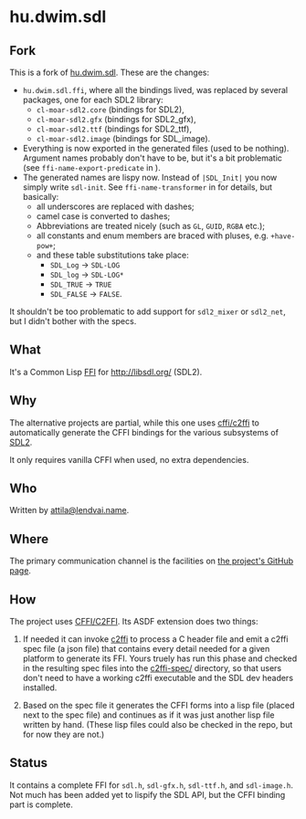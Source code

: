 # hu.dwim.sdl

## Fork

This is a fork of [hu.dwim.sdl](https://github.com/hu-dwim/hu.dwim.sdl). These are the changes:

- `hu.dwim.sdl.ffi`, where all the bindings lived, was replaced by several packages, one for each SDL2 library:
  - `cl-moar-sdl2.core` (bindings for SDL2),
  - `cl-moar-sdl2.gfx` (bindings for SDL2_gfx),
  - `cl-moar-sdl2.ttf` (bindings for SDL2_ttf),
  - `cl-moar-sdl2.image` (bindings for SDL_image).
- Everything is now exported in the generated files (used to be nothing). Argument names probably don't have to be, but it's a bit problematic (see `ffi-name-export-predicate` in [](source/ffi_prelude.lisp)).
- The generated names are lispy now. Instead of `|SDL_Init|` you now simply write `sdl-init`.  See `ffi-name-transformer` in [](source/ffi_prelude.lisp) for details, but basically: 
  - all underscores are replaced with dashes; 
  - camel case is converted to dashes; 
  - Abbreviations are treated nicely (such as `GL`, `GUID`, `RGBA` etc.);
  - all constants and enum members are braced with pluses, e.g. `+have-pow+`;
  - and these table substitutions take place: 
    - `SDL_Log` -> `SDL-LOG`
    - `SDL_log` -> `SDL-LOG*`
    - `SDL_TRUE` -> `TRUE`
    - `SDL_FALSE` -> `FALSE`.

It shouldn't be too problematic to add support for `sdl2_mixer` or `sdl2_net`, but I didn't bother with the specs.

## What

It's a Common Lisp [FFI](https://en.wikipedia.org/wiki/Foreign_function_interface)
for http://libsdl.org/ (SDL2).

## Why

The alternative projects are partial, while this one uses
[cffi/c2ffi](https://github.com/cffi/cffi) to automatically generate the
CFFI bindings for the various subsystems of [SDL2](http://libsdl.org/).

It only requires vanilla CFFI when used, no extra dependencies.

## Who

Written by [attila@lendvai.name](mailto:attila@lendvai.name).

## Where

The primary communication channel is the facilities on
[the project's GitHub page](https://github.com/hu-dwim/hu.dwim.sdl).

## How

The project uses [CFFI/C2FFI](https://github.com/cffi/cffi).
Its ASDF extension does two things:

1. If needed it can invoke [c2ffi](https://github.com/rpav/c2ffi) to process a C header file
and emit a c2ffi spec file (a json file) that contains every detail needed for a given platform
to generate its FFI. Yours truely has run this phase and checked in the
resulting spec files into the [c2ffi-spec/](c2ffi-spec/) directory, so that
users don't need to have a working c2ffi executable and the SDL dev headers
installed.

2. Based on the spec file it generates the CFFI forms into a lisp file (placed next to the spec file)
and continues as if it was just another lisp file written by hand. (These lisp files
could also be checked in the repo, but for now they are not.)

## Status

It contains a complete FFI for ```sdl.h```, ```sdl-gfx.h```, ```sdl-ttf.h```, and ```sdl-image.h```.
Not much has been added yet to lispify the SDL API, but the CFFI binding part is complete.

